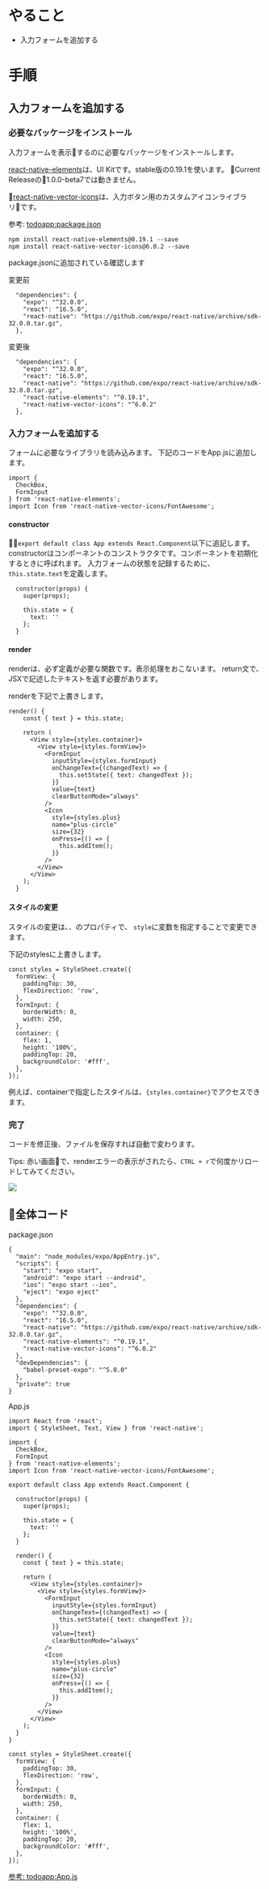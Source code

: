 

# やること

- 入力フォームを追加する

# 手順

## 入力フォームを追加する

### 必要なパッケージをインストール

入力フォームを表示するのに必要なパッケージをインストールします。

[react-native-elements](https://react-native-training.github.io/react-native-elements/docs/0.19.1/getting_started.html)は、UI Kitです。stable版の0.19.1を使います。
Current Releaseの1.0.0-beta7では動きません。

[react-native-vector-icons](https://github.com/oblador/react-native-vector-icons)は、入力ボタン用のカスタムアイコンライブラリです。

参考: [todoapp:package.json](https://github.com/saicologic/todoapp/blob/master/package.json)

```
npm install react-native-elements@0.19.1 --save
npm install react-native-vector-icons@6.0.2 --save
```


package.jsonに追加されている確認します

変更前

```
  "dependencies": {
    "expo": "^32.0.0",
    "react": "16.5.0",
    "react-native": "https://github.com/expo/react-native/archive/sdk-32.0.0.tar.gz",
  },
```

変更後

```
  "dependencies": {
    "expo": "^32.0.0",
    "react": "16.5.0",
    "react-native": "https://github.com/expo/react-native/archive/sdk-32.0.0.tar.gz",
    "react-native-elements": "^0.19.1",
    "react-native-vector-icons": "^6.0.2"
  },
```

### 入力フォームを追加する

フォームに必要なライブラリを読み込みます。
下記のコードをApp.jsに追加します。

```
import {
  CheckBox,
  FormInput
} from 'react-native-elements';
import Icon from 'react-native-vector-icons/FontAwesome';
```

#### constructor
`export default class App extends React.Component`以下に追記します。
constructorはコンポーネントのコンストラクタです。コンポーネントを初期化するときに呼ばれます。
入力フォームの状態を記録するために、`this.state.text`を定義します。

```
  constructor(props) {
    super(props);

    this.state = {
      text: ''
    };
  }
```

#### render

renderは、必ず定義が必要な関数です。表示処理をおこないます。
return文で、JSXで記述したテキストを返す必要があります。

renderを下記で上書きします。

```
render() {
    const { text } = this.state;

    return (
      <View style={styles.container}>
        <View style={styles.formView}>
          <FormInput
            inputStyle={styles.formInput}
            onChangeText={(changedText) => {
              this.setState({ text: changedText });
            }}
            value={text}
            clearButtonMode="always"
          />
          <Icon
            style={styles.plus}
            name="plus-circle"
            size={32}
            onPress={() => {
              this.addItem();
            }}
          />
        </View>
      </View>
    );
  }
```

#### スタイルの変更

スタイルの変更は、、<View>のプロパティで、 `style`に変数を指定することで変更できます。

下記のstylesに上書きします。

```
const styles = StyleSheet.create({
  formView: {
    paddingTop: 30,
    flexDirection: 'row',
  },
  formInput: {
    borderWidth: 0,
    width: 250,
  },
  container: {
    flex: 1,
    height: '100%',
    paddingTop: 20,
    backgroundColor: '#fff',
  },
});
```

例えば、containerで指定したスタイルは、`{styles.container}`でアクセスできます。

### 完了

コードを修正後、ファイルを保存すれば自動で変わります。

Tips: 赤い画面で、renderエラーの表示がされたら、`CTRL + r`で何度かリロードしてみてください。

![](./images/input_form.png)

## 全体コード

package.json

```
{
  "main": "node_modules/expo/AppEntry.js",
  "scripts": {
    "start": "expo start",
    "android": "expo start --android",
    "ios": "expo start --ios",
    "eject": "expo eject"
  },
  "dependencies": {
    "expo": "^32.0.0",
    "react": "16.5.0",
    "react-native": "https://github.com/expo/react-native/archive/sdk-32.0.0.tar.gz",
    "react-native-elements": "^0.19.1",
    "react-native-vector-icons": "^6.0.2"
  },
  "devDependencies": {
    "babel-preset-expo": "^5.0.0"
  },
  "private": true
}
```

App.js

```
import React from 'react';
import { StyleSheet, Text, View } from 'react-native';

import {
  CheckBox,
  FormInput
} from 'react-native-elements';
import Icon from 'react-native-vector-icons/FontAwesome';

export default class App extends React.Component {

  constructor(props) {
    super(props);

    this.state = {
      text: ''
    };
  }

  render() {
    const { text } = this.state;

    return (
      <View style={styles.container}>
        <View style={styles.formView}>
          <FormInput
            inputStyle={styles.formInput}
            onChangeText={(changedText) => {
              this.setState({ text: changedText });
            }}
            value={text}
            clearButtonMode="always"
          />
          <Icon
            style={styles.plus}
            name="plus-circle"
            size={32}
            onPress={() => {
              this.addItem();
            }}
          />
        </View>
      </View>
    );
  }
}

const styles = StyleSheet.create({
  formView: {
    paddingTop: 30,
    flexDirection: 'row',
  },
  formInput: {
    borderWidth: 0,
    width: 250,
  },
  container: {
    flex: 1,
    height: '100%',
    paddingTop: 20,
    backgroundColor: '#fff',
  },
});
```

[参考: todoapp:App.js](https://github.com/saicologic/todoapp/blob/master/App.js)
